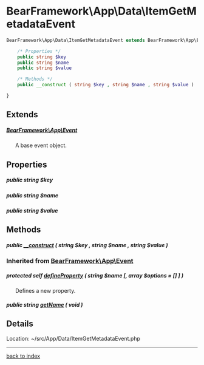 # BearFramework\App\Data\ItemGetMetadataEvent

```php
BearFramework\App\Data\ItemGetMetadataEvent extends BearFramework\App\Event {

	/* Properties */
	public string $key
	public string $name
	public string $value

	/* Methods */
	public __construct ( string $key , string $name , string $value )

}
```

## Extends

##### [BearFramework\App\Event](bearframework.app.event.class.md)

&nbsp;&nbsp;&nbsp;&nbsp;&nbsp;&nbsp;A base event object.

## Properties

##### public string $key

##### public string $name

##### public string $value

## Methods

##### public [__construct](bearframework.app.data.itemgetmetadataevent.__construct.method.md) ( string $key , string $name , string $value )

### Inherited from [BearFramework\App\Event](bearframework.app.event.class.md)

##### protected self [defineProperty](bearframework.app.event.defineproperty.method.md) ( string $name [, array $options = [] ] )

&nbsp;&nbsp;&nbsp;&nbsp;&nbsp;&nbsp;Defines a new property.

##### public string [getName](bearframework.app.event.getname.method.md) ( void )

## Details

Location: ~/src/App/Data/ItemGetMetadataEvent.php

---

[back to index](index.md)


